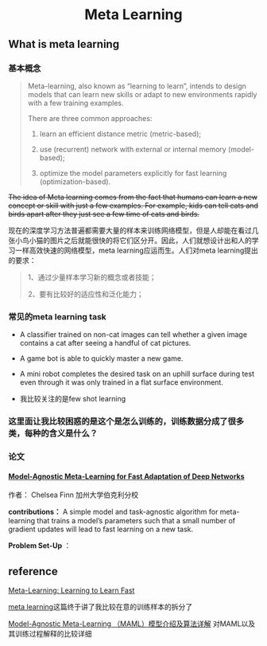 # <center>Meta Learning</center>

## What is meta learning

### 基本概念

>  Meta-learning, also known as “learning to learn”, intends to design models that can learn new skills or adapt to new environments rapidly with a few training examples. 
>
> There are three common approaches:
>
>  1) learn an efficient distance metric (metric-based); 
>
> 2) use (recurrent) network with external or internal memory (model-based);
>
>  3) optimize the model parameters explicitly for fast learning (optimization-based). 

~~The idea of Meta learning comes from the fact that humans can learn a new concept or skill with just a few examples. For example, kids can tell cats and birds apart after they just see a few time of  cats and birds.~~ 

现在的深度学习方法普遍都需要大量的样本来训练网络模型，但是人却能在看过几张小鸟小猫的图片之后就能很快的将它们区分开。因此，人们就想设计出和人的学习一样高效快速的网络模型，meta learning应运而生。人们对meta learning提出的要求：

> 1、通过少量样本学习新的概念或者技能；
>
> 2、要有比较好的适应性和泛化能力；

### 常见的meta learning task

- A classifier trained on non-cat images can tell whether a given image contains a cat after seeing a handful of cat pictures.

- A game bot is able to quickly master a new game.

- A mini robot completes the desired task on an uphill surface during test even through it was only trained in a flat surface environment.

- 我比较关注的是few shot learning

  

### 这里面让我比较困惑的是这个是怎么训练的，训练数据分成了很多类，每种的含义是什么？



### 论文

#### [ Model-Agnostic Meta-Learning for Fast Adaptation of Deep Networks ]( https://arxiv.org/pdf/1703.03400.pdf )

作者： Chelsea Finn  加州大学伯克利分校

**contributions：** A simple model and task-agnostic algorithm for meta-learning that trains a model’s parameters such that a small number of gradient updates will lead to fast learning on a new task. 

 **Problem Set-Up** ：

## reference

[Meta-Learning: Learning to Learn Fast](https://lilianweng.github.io/lil-log/2018/11/30/meta-learning.html)

[meta learning](https://www.chainnews.com/articles/023205795025.htm)这篇终于讲了我比较在意的训练样本的拆分了

[Model-Agnostic Meta-Learning （MAML）模型介绍及算法详解](https://zhuanlan.zhihu.com/p/57864886) 对MAML以及其训练过程解释的比较详细



